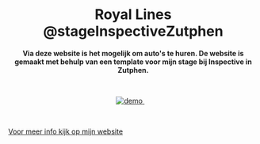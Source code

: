 <h1 align="center">Royal Lines @stageInspectiveZutphen</h1>

<p align="center"><b>Via deze website is het mogelijk om auto's te huren. De website is gemaakt met behulp van een template voor mijn stage bij Inspective in Zutphen.</b>
</p>

<br>

<p align="center">
  <a href="https://zeijls.github.io/RoyalLines/">
    <img src="https://img.shields.io/badge/demo-LIVE-brightgreen.svg?style=flat-square" alt="demo">
  </a>
  &nbsp;&nbsp;&nbsp;
</p>

<br>

[Voor meer info kijk op mijn website](https://www.simonevanzeijl.nl/PDF/stageverslag.pdf)
